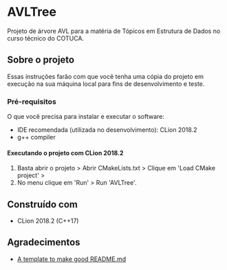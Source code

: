 # AVLTree

Projeto de árvore AVL para a matéria de Tópicos em Estrutura de Dados no curso técnico do COTUCA.

## Sobre o projeto

Essas instruções farão com que você tenha uma cópia do projeto em execução na sua máquina local para fins de desenvolvimento e teste.
### Pré-requisitos

O que você precisa para instalar e executar o software:

- IDE recomendada (utilizada no desenvolvimento): CLion 2018.2
- g++ compiler

#### Executando o projeto com CLion 2018.2

1. Basta abrir o projeto > Abrir CMakeLists.txt > Clique em 'Load CMake project' > 
2. No menu clique em 'Run' > Run 'AVLTree'.

## Construído com

* CLion 2018.2 (C++17)

## Agradecimentos

* [A template to make good README.md](https://gist.github.com/PurpleBooth/109311bb0361f32d87a2)